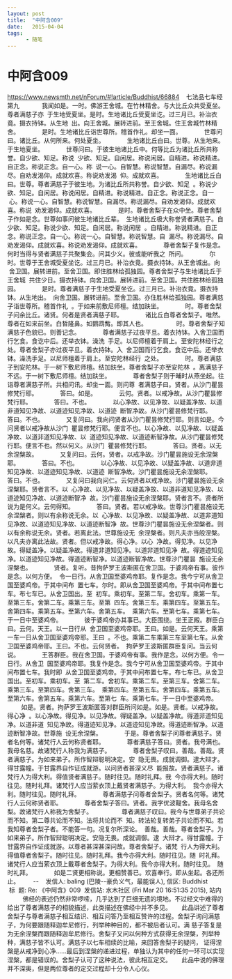 ```yaml
---
layout: post
title:  "中阿含009"
date:   2015-04-04
tags:
      - 随笔
---
```


# 中阿含009


https://www.newsmth.net/nForum/#!article/Buddhist/66884
 
 七法品七车经第九
   
 　　我闻如是。一时。佛游王舍城。在竹林精舍。与大比丘众共受夏坐。尊者满慈子亦
 于生地受夏坐。是时。生地诸比丘受夏坐讫。过三月已。补治衣竟。摄衣持钵。从生地
 出。向王舍城。展转进前。至王舍城。住王舍城竹林精舍。
   
 　　是时。生地诸比丘诣世尊所。稽首作礼。却坐一面。
   
 　　世尊问曰。诸比丘。从何所来。何处夏坐。
   
 　　生地诸比丘白曰。世尊。从生地来。于生地夏坐。
   
 　　世尊问曰。于彼生地诸比丘中。何等比丘为诸比丘所共称誉。自少欲、知足。称说
 少欲、知足。自闲居。称说闲居。自精进。称说精进。自正念。称说正念。自一心。称
 说一心。自智慧。称说智慧。自漏尽。称说漏尽。自劝发渴仰。成就欢喜。称说劝发渴
 仰。成就欢喜。
   
 　　生地诸比丘白曰。世尊。尊者满慈子于彼生地。为诸比丘所共称誉。自少欲、知足
 。称说少欲、知足。自闲居。称说闲居。自精进。称说精进。自正念。称说正念。自一
 心。称说一心。自智慧。称说智慧。自漏尽。称说漏尽。自劝发渴仰。成就欢喜。称说
 劝发渴仰。成就欢喜。
   
 　　是时。尊者舍梨子在众中坐。尊者舍梨子作如是念。世尊如事问彼生地诸比丘辈。
 生地诸比丘极大称誉贤者满慈子。自少欲、知足。称说少欲、知足。自闲居。称说闲居
 。自精进。称说精进。自正念。称说正念。自一心。称说一心。自智慧。称说智慧。自
 漏尽。称说漏尽。自劝发渴仰。成就欢喜。称说劝发渴仰。成就欢喜。
   
 　　尊者舍梨子复作是念。何时当得与贤者满慈子共聚集会。问其少义。彼或能听我之
 所问。
   
 　　尔时。世尊于王舍城受夏坐讫。过三月已。补治衣竟。摄衣持钵。从王舍城出。向
 舍卫国。展转进前。至舍卫国。即住胜林给孤独园。尊者舍梨子与生地诸比丘于王舍城
 共住少日。摄衣持钵。向舍卫国。展转进前。至舍卫国。共住胜林给孤独园。
   
 　　是时。尊者满慈子于生地受夏坐讫。过三月已。补治衣竟。摄衣持钵。从生地出。
 向舍卫国。展转进前。至舍卫国。亦住胜林给孤独园。尊者满慈子诣世尊所。稽首作礼
 。于如来前敷尼师檀。结加趺坐。
   
 　　时。尊者舍梨子问余比丘。诸贤。何者是贤者满慈子耶。
   
 　　诸比丘白尊者舍梨子。唯然。尊者在如来前坐。白皙隆鼻。如鹦鹉觜。即其人也。
   
   
 　　时。尊者舍梨子知满慈子色貌已。则善记念。
   
 　　尊者满慈子过夜平旦。着衣持钵。入舍卫国而行乞食。食讫中后。还举衣钵。澡洗
 手足。以尼师檀着于肩上。至安陀林经行之处。尊者舍梨子亦过夜平旦。着衣持钵。入
 舍卫国而行乞食。食讫中后。还举衣钵。澡洗手足。以尼师檀着于肩上。至安陀林经行
 之处。
   
 　　时。尊者满慈子到安陀林。于一树下敷尼师檀。结加趺坐。尊者舍梨子亦至安陀林
 。离满慈子不远。于一树下敷尼师檀。结加趺坐。
   
 　　尊者舍梨子则于晡时从燕坐起。往诣尊者满慈子所。共相问讯。却坐一面。则问尊
 者满慈子曰。贤者。从沙门瞿昙修梵行耶。
   
 　　答曰。如是。
   
 　　云何。贤者。以戒净故。从沙门瞿昙修梵行耶。
   
 　　答曰。不也。
   
 　　以心净故、以见净故、以疑盖净故、以道非道知见净故、以道迹知见净故、以道迹
 断智净故。从沙门瞿昙修梵行耶。
   
 　　答曰。不也。
   
 　　又复问曰。我向问贤者从沙门瞿昙修梵行耶。则言如是。今问贤者以戒净故从沙门
 瞿昙修梵行耶。便言不也。以心净故、以见净故、以疑盖净故、以道非道知见净故、以
 道迹知见净故、以道迹断智净故。从沙门瞿昙修梵行耶。便言不也。然以何义。从沙门
 瞿昙修梵行耶。
   
 　　答曰。贤者。以无余涅槃故。
   
 　　又复问曰。云何。贤者。以戒净故。沙门瞿昙施设无余涅槃耶。
   
 　　答曰。不也。
   
 　　以心净故、以见净故、以疑盖净故、以道非道知见净故、以道迹知见净故、以道迹
 断智净故。沙门瞿昙施设无余涅槃耶。
   
 　　答曰。不也。
   
 　　又复问曰我向问仁。云何贤者以戒净故。沙门瞿昙施设无余涅槃耶。贤者言不。以
 心净故、以见净故、以疑盖净故、以道非道知见净故、以道迹知见净故、以道迹断智净
 故。沙门瞿昙施设无余涅槃耶。贤者言不。贤者所说为是何义。云何得知。
   
 　　答曰。贤者。若以戒净故。世尊沙门瞿昙施设无余涅槃者。则以有余称说无余。以
 心净故、以见净故、以疑盖净故、以道非道知见净故、以道迹知见净故、以道迹断智净
 故。世尊沙门瞿昙施设无余涅槃者。则以有余称说无余。贤者。若离此法。世尊施设无
 余涅槃者。则凡夫亦当般涅槃。以凡夫亦离此法故。贤者。但以戒净故。得心净。以心
 净故。得见净。以见净故。得疑盖净。以疑盖净故。得道非道知见净。以道非道知见净
 故。得道迹知见净。以道迹知见净故。得道迹断智净。以道迹断智净故。世尊沙门瞿昙
 施设无余涅槃也。
   
 　　贤者。复听。昔拘萨罗王波斯匿在舍卫国。于婆鸡帝有事。彼作是念。以何方便。
 令一日行。从舍卫国至婆鸡帝耶。复作是念。我今宁可从舍卫国至婆鸡帝。于其中间布
 置七车。尔时。即从舍卫国至婆鸡帝。于其中间布置七车。布七车已。从舍卫国出。至
 初车。乘初车。至第二车。舍初车。乘第一车。至第三车。舍第二车。乘第三车。至第
 四车。舍第三车。乘第四车。至第五车。舍第四车。乘第五车。至第六车。舍第五车。
 乘第六车。至第七车。乘第七车。于一日中至婆鸡帝。
   
 　　彼于婆鸡帝办其事已。大臣围绕。坐王正殿。群臣白曰。云何。天王。以一日行从
 舍卫国至婆鸡帝耶。王曰。如是。云何天王。乘第一车一日从舍卫国至婆鸡帝耶。王曰
 。不也。乘第二车乘第三车至第七车。从舍卫国至婆鸡帝耶。王曰。不也。云何贤者。
 拘萨罗王波斯匿群臣复问。当云何说。
   
 　　王答群臣。我在舍卫国。于婆鸡帝有事。我作是念。以何方便。令一日行。从舍卫
 国至婆鸡帝耶。我复作是念。我今宁可从舍卫国至婆鸡帝。于其中间布置七车。我时即
 从舍卫国至婆鸡帝。于其中间布置七车。布七车已。从舍卫国出。至初车。乘初车。至
 第二车。舍初车。乘第二车。至第三车。舍第二车。乘第三车。至第四车。舍第三车。
 乘第四车。至第五车。舍第四车。乘第五车。至第六车。舍第五车。乘第六车。至第七
 车。乘第七车。于一日中至婆鸡帝。
   
 　　如是。贤者。拘萨罗王波斯匿答对群臣所问如是。如是。贤者。以戒净故。得心净
 。以心净故。得见净。以见净故。得疑盖净。以疑盖净故。得道非道知见净。以道非道
 知见净故。得道迹知见净。以道迹知见净故。得道迹断智净。以道迹断智净故。世尊施
 设无余涅槃。
   
 　　于是。尊者舍梨子问尊者满慈子。贤者名何等。诸梵行人云何称贤者耶。
   
 　　尊者满慈子答曰。贤者。我号满也。我母名慈。故诸梵行人称我为满慈子。
   
 　　尊者舍梨子叹曰。善哉。善哉。贤者满慈子。为如来弟子。所作智辩聪明决定。安
 隐无畏。成就调御。逮大辩才。得甘露幢。于甘露界自作证成就游。以问贤者甚深义尽
 能报故。贤者满慈子。诸梵行人为得大利。得值贤者满慈子。随时往见。随时礼拜。我
 今亦得大利。随时往见。随时礼拜。诸梵行人应当萦衣顶上戴贤者满慈子。为得大利。
 我今亦得大利。随时往见。随时礼拜。
   
 　　尊者满慈子问尊者舍梨子。贤者名何等。诸梵行人云何称贤者耶。
   
 　　尊者舍梨子答曰。贤者。我字优波鞮舍。我母名舍梨。故诸梵行人称我为舍梨子。
   
   
 　　尊者满慈子叹曰。我今与世尊弟子共论而不知。第二尊共论而不知。法将共论而不
 知。转法轮复转弟子共论而不知。若我知尊者舍梨子者。不能答一句。况复尔所深论。
 善哉。善哉。尊者舍梨子。为如来弟子。所作智辩聪明决定。安隐无畏。成就调御。逮
 大辩才。得甘露幢。于甘露界自作证成就游。以尊者甚深甚深问故。尊者舍梨子。诸梵
 行人为得大利。得值尊者舍梨子。随时往见。随时礼拜。我今亦得大利。随时往见。随
 时礼拜。诸梵行人应当萦衣顶上戴尊者舍梨子。为得大利。我今亦得大利。随时往见。
 随时礼拜。
   
 　　如是二贤更相称说。更相赞善已。欢喜奉行。即从坐起。各还所止。  
   
 \--
 
 发信人: baling (巴陵\--豪负义气，最能误人), 信区: Buddhist
 标  题: Re: 《中阿含》009
 发信站: 水木社区 (Fri Mar 20 16:51:35 2015), 站内
   
   
 佛经的表述仍然非常啰嗦，几乎达到了巨细无遗的境地。不过经文中难得的给出了尊者满慈子的相貌描述，此类描述在佛经中并不多见。
   
 此品讲述了尊者舍梨子与尊者满慈子相互结识、相互问答乃至相互赞许的过程。舍梨子询问满慈子，为何要跟随释迦牟尼修行，列举种种目的，都不被后者认可。满 慈子答复是为无余涅槃而跟随释迦牟尼修行。舍梨子又问以何种方式获得无余涅槃，列举种种，满慈子皆不认可。满慈子以七车相续的比喻，来回答舍梨子的疑问， 证得涅槃是从戒净到心净......最后到涅槃的递进过程，单独认为其中的任何一环可以实现涅槃，都是错误的。舍梨子认可了这种说法，彼此相互定交。
   
 此品中说的佛理并不深奥，但是两位尊者的定交过程却十分令人心仪。
  

